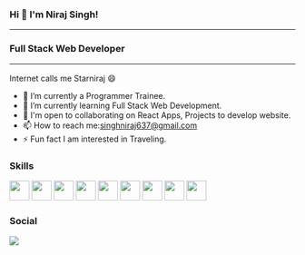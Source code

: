### Hi 👋 I'm Niraj Singh! <hr>
### Full Stack Web Developer <hr>
Internet calls me Starniraj :smile:

- 🔭 I’m currently a Programmer Trainee.
- 🌱 I’m currently learning Full Stack Web Development.
- 👯 I'm open to collaborating on React Apps, Projects to develop website.
- 📫 How to reach me:singhniraj637@gmail.com
- ⚡ Fun fact I am interested in Traveling.

### Skills
<img  src = "https://raw.githubusercontent.com/danielcranney/readme-generator/main/public/icons/skills/javascript-colored.svg"  width="35px" height="35px"><a href="https://developer.mozilla.org/en-US/docs/Web/JavaScript"></a></image>
<img  src = "https://raw.githubusercontent.com/danielcranney/readme-generator/main/public/icons/skills/html5-colored.svg"  width="35px" height="35px"><a href="https://developer.mozilla.org/en-US/docs/Glossary/HTML5"></a></image>
<img  src = "https://raw.githubusercontent.com/danielcranney/readme-generator/main/public/icons/skills/react-colored.svg"  width="35px" height="35px"><a href="https://reactjs.org/"></a></image>
<img  src = "https://raw.githubusercontent.com/danielcranney/readme-generator/main/public/icons/skills/css3-colored.svg"  width="35px" height="35px"><a href="https://www.w3.org/TR/CSS/#css"></a></image>
<img  src = "https://raw.githubusercontent.com/danielcranney/readme-generator/main/public/icons/skills/bootstrap-colored.svg"  width="35px" height="35px"><a href="https://getbootstrap.com/"></a></image>
<img  src = "https://raw.githubusercontent.com/danielcranney/readme-generator/main/public/icons/skills/nodejs-colored.svg"  width="35px" height="35px"><a href="https://nodejs.org/en/"></a></image>
<img  src = "https://raw.githubusercontent.com/danielcranney/readme-generator/main/public/icons/skills/mongodb-colored.svg"  width="35px" height="35px"><a href="https://www.mongodb.com/"></a></image>
<img  src = "https://raw.githubusercontent.com/danielcranney/readme-generator/main/public/icons/skills/mysql-colored.svg"  width="35px" height="35px"><a href="https://www.mysql.com/"></a></image>
<img  src = "https://raw.githubusercontent.com/danielcranney/readme-generator/main/public/icons/skills/heroku-colored.svg"  width="35px" height="35px"><a href="https://www.heroku.com/"></a></image>

### Social
<img  src = "https://raw.githubusercontent.com/danielcranney/readme-generator/main/public/icons/socials/linkedin.svg"><a href="https://www.linkedin.com/in/niraj-singh-07a107216/"></a></image>








